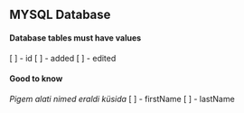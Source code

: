 ## MYSQL Database

#### Database tables must have values

[ ] - id
[ ] - added
[ ] - edited

#### Good to know

_Pigem alati nimed eraldi küsida_
[ ] - firstName
[ ] - lastName
